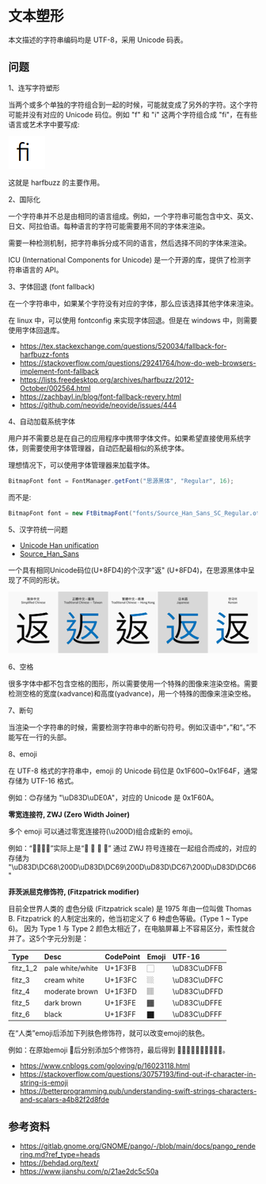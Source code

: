 # 文本塑形

本文描述的字符串编码均是 UTF-8，采用 Unicode 码表。

## 问题

1、连写字符塑形

当两个或多个单独的字符组合到一起的时候，可能就变成了另外的字符。这个字符可能并没有对应的 Unicode 码位。例如 "f" 和 "i" 这两个字符组合成 "fi"，在有些语言或艺术字中要写成:

![fi](images/fi.png)

这就是 harfbuzz 的主要作用。

2、国际化

一个字符串并不总是由相同的语言组成。例如，一个字符串可能包含中文、英文、日文、阿拉伯语。每种语言的字符可能需要用不同的字体来渲染。

需要一种检测机制，把字符串拆分成不同的语言，然后选择不同的字体来渲染。

ICU (International Components for Unicode) 是一个开源的库，提供了检测字符串语言的 API。

3、字体回退 (font fallback)

在一个字符串中，如果某个字符没有对应的字体，那么应该选择其他字体来渲染。

在 linux 中，可以使用 fontconfig 来实现字体回退。但是在 windows 中，则需要使用字体回退库。

* https://tex.stackexchange.com/questions/520034/fallback-for-harfbuzz-fonts
* https://stackoverflow.com/questions/29241764/how-do-web-browsers-implement-font-fallback
* https://lists.freedesktop.org/archives/harfbuzz/2012-October/002564.html
* https://zachbayl.in/blog/font-fallback-revery.html
* https://github.com/neovide/neovide/issues/444

4、自动加载系统字体

用户并不需要总是在自己的应用程序中携带字体文件。如果希望直接使用系统字体，则需要使用字体管理器，自动匹配最相似的系统字体。

理想情况下，可以使用字体管理器来加载字体。

```java
BitmapFont font = FontManager.getFont("思源黑体", "Regular", 16);
```

而不是:

```java
BitmapFont font = new FtBitmapFont("fonts/Source_Han_Sans_SC_Regular.otf", 16);
```

5、汉字符统一问题

* [Unicode Han unification](https://en.wikipedia.org/wiki/Han_unification)
* [Source_Han_Sans](https://en.wikipedia.org/wiki/Source_Han_Sans)

一个具有相同Unicode码位(U+8FD4)的个汉字"返" (U+8FD4)，在思源黑体中呈现了不同的形状。

![Source_Han_Sans_Version_Difference](images/Source_Han_Sans_Version_Difference.svg)

6、空格

很多字体中都不包含空格的图形，所以需要使用一个特殊的图像来渲染空格。需要检测空格的宽度(xadvance)和高度(yadvance)，用一个特殊的图像来渲染空格。

7、断句

当渲染一个字符串的时候，需要检测字符串中的断句符号。例如汉语中“，”和“。”不能写在一行的头部。

8、emoji

在 UTF-8 格式的字符串中，emoji 的 Unicode 码位是 0x1F600~0x1F64F，通常存储为 UTF-16 格式。

例如：😊存储为 "\uD83D\uDE0A"，对应的 Unicode 是 0x1F60A。

**零宽连接符, ZWJ (Zero Width Joiner)**

多个 emoji 可以通过零宽连接符(\u200D)组合成新的 emoji。

例如：“👨‍👩‍👧‍👦”实际上是“👨 👩 👧 👦” 通过 ZWJ 符号连接在一起组合而成的，对应的存储为 "\uD83D\DC68\200D\uD83D\DC69\200D\uD83D\DC67\200D\uD83D\DC66"

**菲茨派屈克修饰符, (Fitzpatrick modifier)**

目前全世界人类的 虚色分级 (Fitzpatrick scale) 是 1975 年由一位叫做 Thomas B. Fitzpatrick 的人制定出來的，他当初定义了 6 种虚色等級。(Type 1 ~ Type 6)。
因为 Type 1 与 Type 2 颜色太相近了，在电脑屏幕上不容易区分，索性就合并了。这5个字元分別是：

| Type     | Desc             | CodePoint | Emoji | UTF-16       |
|:---------|:-----------------|:----------|:------|:-------------|
| fitz_1_2 | pale white/white | U+1F3FB   | 🏻    | \uD83C\uDFFB |
| fitz_3   | cream white      | U+1F3FC   | 🏼    | \uD83C\uDFFC |
| fitz_4   | moderate brown   | U+1F3FD   | 🏽    | \uD83C\uDFFD |
| fitz_5   | dark brown       | U+1F3FE   | 🏾    | \uD83C\uDFFE |
| fitz_6   | black            | U+1F3FF   | 🏿    | \uD83C\uDFFF |

在“人类”emoji后添加下列肤色修饰符，就可以改变emoji的肤色。

例如：在原始emoji 🧑后分别添加5个修饰符，最后得到 🧑🏻🧑🏼🧑🏽🧑🏾🧑🏿。

* https://www.cnblogs.com/goloving/p/16023118.html
* https://stackoverflow.com/questions/30757193/find-out-if-character-in-string-is-emoji
* https://betterprogramming.pub/understanding-swift-strings-characters-and-scalars-a4b82f2d8fde

## 参考资料

* https://gitlab.gnome.org/GNOME/pango/-/blob/main/docs/pango_rendering.md?ref_type=heads
* https://behdad.org/text/
* https://www.jianshu.com/p/21ae2dc5c50a